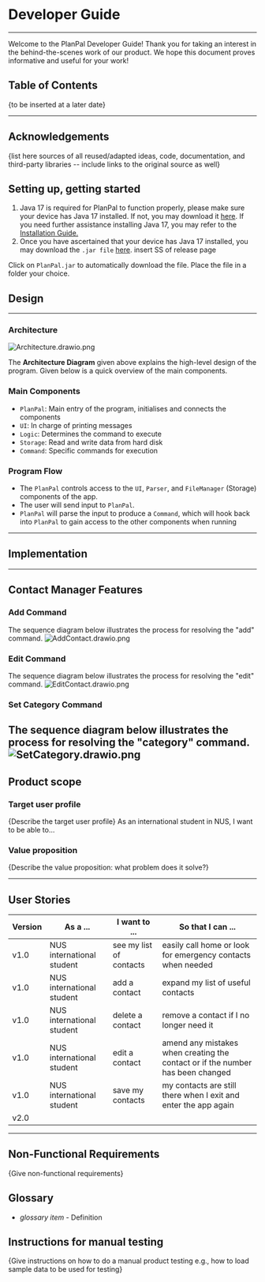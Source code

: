 # Developer Guide

---
Welcome to the PlanPal Developer Guide! Thank you for taking an interest in the behind-the-scenes work of our product. We hope this document proves informative and useful for your work!

## Table of Contents
{to be inserted at a later date}

---

## Acknowledgements


{list here sources of all reused/adapted ideas, code, documentation, and third-party libraries -- include links to the original source as well}

## Setting up, getting started
1. Java 17 is required for PlanPal to function properly, please make sure your device has Java 17 installed. If not, you may download it [here](). If you need further assistance installing Java 17, you may refer to the [Installation Guide.]()
2. Once you have ascertained that your device has Java 17 installed, you may download the `.jar file` [here]().
insert SS of release page

Click on `PlanPal.jar` to automatically download the file. Place the file in a folder your choice.



## Design

---
### Architecture
![Architecture.drawio.png](Images%2FArchitecture.drawio.png)

The **Architecture Diagram** given above explains the high-level design of the program. Given below is a quick overview of the main components.

### Main Components
- `PlanPal`: Main entry of the program, initialises and connects the components
- `UI`: In charge of printing messages
- `Logic`: Determines the command to execute
- `Storage`: Read and write data from hard disk
- `Command`: Specific commands for execution

### Program Flow
- The `PlanPal` controls access to the `UI`, `Parser`, and `FileManager` (Storage) components of the app.
- The user will send input to `PlanPal`.
- `PlanPal` will parse the input to produce a `Command`, which will hook back into `PlanPal` to gain access to the other components when running

---
## Implementation

---
## Contact Manager Features

### Add Command
The sequence diagram below illustrates the process for resolving the "add" command.
![AddContact.drawio.png](Images%2FAddContact.drawio.png)

### Edit Command
The sequence diagram below illustrates the process for resolving the "edit" command.
![EditContact.drawio.png](Images%2FEditContact.drawio.png)

### Set Category Command
The sequence diagram below illustrates the process for resolving the "category" command.
![SetCategory.drawio.png](Images%2FSetCategory.drawio.png)
---
## Product scope
### Target user profile

{Describe the target user profile}
As an international student in NUS, I want to be able to...

### Value proposition

{Describe the value proposition: what problem does it solve?}

---

## User Stories

|Version| As a ... | I want to ...             | So that I can ...                                                              |
|--------|----------|---------------------------|--------------------------------------------------------------------------------|
|v1.0|NUS international student| see my list of contacts   | easily call home or look for emergency contacts when needed                    |
|v1.0|NUS international student| add a contact             | expand my list of useful contacts                                              |
|v1.0|NUS international student| delete a contact          | remove a contact if I no longer need it                                        |
|v1.0|NUS international student| edit a contact            | amend any mistakes when creating the contact or if the number has been changed |
|v1.0|NUS international student| save my contacts          | my contacts are still there when I exit and enter the app again                |                                                       |
|v2.0||  |                     |

---
## Non-Functional Requirements

{Give non-functional requirements}

## Glossary

* *glossary item* - Definition

## Instructions for manual testing

{Give instructions on how to do a manual product testing e.g., how to load sample data to be used for testing}
